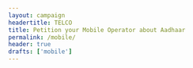 ```yaml
---
layout: campaign
headertitle: TELCO
title: Petition your Mobile Operator about Aadhaar
permalink: /mobile/
header: true
drafts: ['mobile']
---
```

